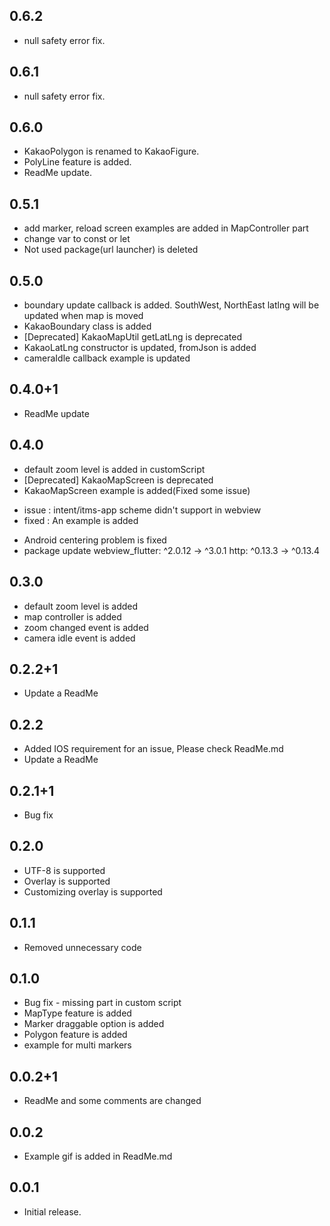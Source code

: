 ## 0.6.2
* null safety error fix.

## 0.6.1
* null safety error fix.

## 0.6.0
* KakaoPolygon is renamed to KakaoFigure.
* PolyLine feature is added.
* ReadMe update.

## 0.5.1
* add marker, reload screen examples are added in MapController part
* change var to const or let
* Not used package(url launcher) is deleted

## 0.5.0
* boundary update callback is added. SouthWest, NorthEast latlng will be updated when map is moved
* KakaoBoundary class is added
* [Deprecated] KakaoMapUtil getLatLng is deprecated
* KakaoLatLng constructor is updated, fromJson is added
* cameraIdle callback example is updated

## 0.4.0+1
* ReadMe update

## 0.4.0
* default zoom level is added in customScript
* [Deprecated] KakaoMapScreen is deprecated
* KakaoMapScreen example is added(Fixed some issue)
 - issue : intent/itms-app scheme didn't support in webview
 - fixed : An example is added

* Android centering problem is fixed
* package update
 webview_flutter: ^2.0.12 -> ^3.0.1
 http: ^0.13.3 -> ^0.13.4

## 0.3.0
* default zoom level is added
* map controller is added
* zoom changed event is added
* camera idle event is added

## 0.2.2+1
* Update a ReadMe

## 0.2.2
* Added IOS requirement for an issue, Please check ReadMe.md
* Update a ReadMe

## 0.2.1+1
* Bug fix

## 0.2.0
* UTF-8 is supported
* Overlay is supported
* Customizing overlay is supported

## 0.1.1
* Removed unnecessary code

## 0.1.0
* Bug fix - missing part in custom script
* MapType feature is added
* Marker draggable option is added
* Polygon feature is added
* example for multi markers

## 0.0.2+1
* ReadMe and some comments are changed

## 0.0.2
* Example gif is added in ReadMe.md

## 0.0.1
* Initial release.